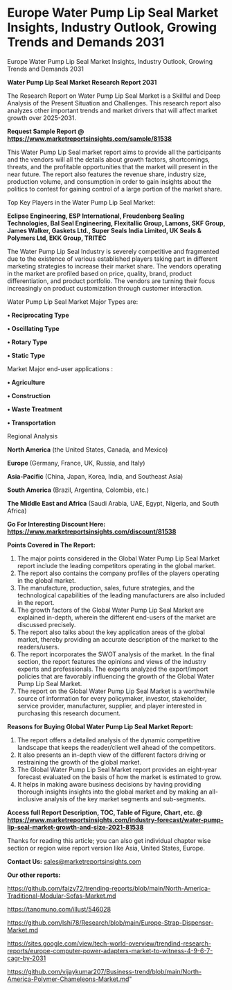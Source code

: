 # Europe Water Pump Lip Seal Market Insights, Industry Outlook, Growing Trends and Demands 2031
Europe Water Pump Lip Seal Market Insights, Industry Outlook, Growing Trends and Demands 2031

<strong>Water Pump Lip Seal Market Research Report 2031</strong>

The Research Report on Water Pump Lip Seal Market is a Skillful and Deep Analysis of the Present Situation and Challenges. This research report also analyzes other important trends and market drivers that will affect market growth over 2025-2031.

<strong>Request Sample Report @ <a href=https://www.marketreportsinsights.com/sample/81538>https://www.marketreportsinsights.com/sample/81538</a></strong>

This Water Pump Lip Seal market report aims to provide all the participants and the vendors will all the details about growth factors, shortcomings, threats, and the profitable opportunities that the market will present in the near future. The report also features the revenue share, industry size, production volume, and consumption in order to gain insights about the politics to contest for gaining control of a large portion of the market share.

Top Key Players in the Water Pump Lip Seal Market:

<strong>Eclipse Engineering, ESP International, Freudenberg Sealing Technologies, Bal Seal Engineering, Flexitallic Group, Lamons, SKF Group, James Walker, Gaskets Ltd., Super Seals India Limited, UK Seals & Polymers Ltd, EKK Group, TRITEC</strong>

The Water Pump Lip Seal Industry is severely competitive and fragmented due to the existence of various established players taking part in different marketing strategies to increase their market share. The vendors operating in the market are profiled based on price, quality, brand, product differentiation, and product portfolio. The vendors are turning their focus increasingly on product customization through customer interaction.

Water Pump Lip Seal Market Major Types are:

<strong>• Reciprocating Type

• Oscillating Type

• Rotary Type

• Static Type</strong>

Market Major end-user applications :

<strong>• Agriculture

• Construction

• Waste Treatment

• Transportation</strong>

Regional Analysis

</u><strong><b>North America</b></strong> (the United States, Canada, and Mexico)

<strong><b>Europe </b></strong>(Germany, France, UK, Russia, and Italy)

<strong><b>Asia-Pacific</b></strong> (China, Japan, Korea, India, and Southeast Asia)

<strong><b>South America</b></strong> (Brazil, Argentina, Colombia, etc.)

<strong><b>The Middle East and Africa</b></strong> (Saudi Arabia, UAE, Egypt, Nigeria, and South Africa)

<strong>Go For Interesting Discount Here: <a href=https://www.marketreportsinsights.com/discount/81538>https://www.marketreportsinsights.com/discount/81538</a></strong>

<strong>Points Covered in The Report:</strong>
<ol>
  <li>The major points considered in the Global Water Pump Lip Seal Market report include the leading competitors operating in the global market.</li>
  <li>The report also contains the company profiles of the players operating in the global market.</li>
  <li>The manufacture, production, sales, future strategies, and the technological capabilities of the leading manufacturers are also included in the report.</li>
  <li>The growth factors of the Global Water Pump Lip Seal Market are explained in-depth, wherein the different end-users of the market are discussed precisely.</li>
  <li>The report also talks about the key application areas of the global market, thereby providing an accurate description of the market to the readers/users.</li>
  <li>The report incorporates the SWOT analysis of the market. In the final section, the report features the opinions and views of the industry experts and professionals. The experts analyzed the export/import policies that are favorably influencing the growth of the Global Water Pump Lip Seal Market.</li>
  <li>The report on the Global Water Pump Lip Seal Market is a worthwhile source of information for every policymaker, investor, stakeholder, service provider, manufacturer, supplier, and player interested in purchasing this research document.</li>
</ol>
<strong>Reasons for Buying Global Water Pump Lip Seal Market Report:</strong>

<ol>
  <li>The report offers a detailed analysis of the dynamic competitive landscape that keeps the reader/client well ahead of the competitors.</li>
  <li>It also presents an in-depth view of the different factors driving or restraining the growth of the global market.</li>
  <li>The Global Water Pump Lip Seal Market report provides an eight-year forecast evaluated on the basis of how the market is estimated to grow.</li>
  <li>It helps in making aware business decisions by having providing thorough insights insights into the global market and by making an all-inclusive analysis of the key market segments and sub-segments.</li>
</ol>
<strong>Access full Report Description, TOC, Table of Figure, Chart, etc. @ <a href=https://www.marketreportsinsights.com/industry-forecast/water-pump-lip-seal-market-growth-and-size-2021-81538>https://www.marketreportsinsights.com/industry-forecast/water-pump-lip-seal-market-growth-and-size-2021-81538</a></strong>


Thanks for reading this article; you can also get individual chapter wise section or region wise report version like Asia, United States, Europe.

<strong>Contact Us:</strong>
sales@marketreportsinsights.com

<strong>Our other reports:</strong>

<a href=https://github.com/faizy72/trending-reports/blob/main/North-America-Traditional-Modular-Sofas-Market.md>https://github.com/faizy72/trending-reports/blob/main/North-America-Traditional-Modular-Sofas-Market.md</a>

<a href=https://tanomuno.com/illust/546028>https://tanomuno.com/illust/546028</a>

<a href=https://github.com/Ishi78/Research/blob/main/Europe-Strap-Dispenser-Market.md>https://github.com/Ishi78/Research/blob/main/Europe-Strap-Dispenser-Market.md</a>

<a href=https://sites.google.com/view/tech-world-overview/trendind-research-reports/europe-computer-power-adapters-market-to-witness-4-9-6-7-cagr-by-2031>https://sites.google.com/view/tech-world-overview/trendind-research-reports/europe-computer-power-adapters-market-to-witness-4-9-6-7-cagr-by-2031</a>

<a href=https://github.com/vijaykumar207/Business-trend/blob/main/North-America-Polymer-Chameleons-Market.md>https://github.com/vijaykumar207/Business-trend/blob/main/North-America-Polymer-Chameleons-Market.md</a>"
